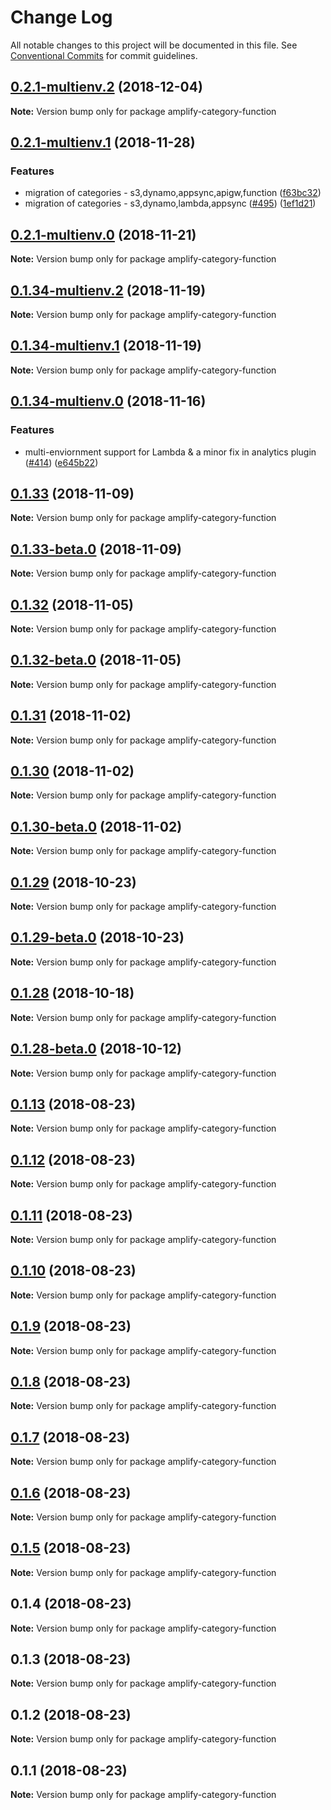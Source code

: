 # Change Log

All notable changes to this project will be documented in this file.
See [Conventional Commits](https://conventionalcommits.org) for commit guidelines.

<a name="0.2.1-multienv.2"></a>
## [0.2.1-multienv.2](https://github.com/aws-amplify/amplify-cli/compare/amplify-category-function@0.2.1-multienv.1...amplify-category-function@0.2.1-multienv.2) (2018-12-04)




**Note:** Version bump only for package amplify-category-function

<a name="0.2.1-multienv.1"></a>
## [0.2.1-multienv.1](https://github.com/aws-amplify/amplify-cli/compare/amplify-category-function@0.2.1-multienv.0...amplify-category-function@0.2.1-multienv.1) (2018-11-28)


### Features

* migration of categories - s3,dynamo,appsync,apigw,function ([f63bc32](https://github.com/aws-amplify/amplify-cli/commit/f63bc32))
* migration of categories - s3,dynamo,lambda,appsync ([#495](https://github.com/aws-amplify/amplify-cli/issues/495)) ([1ef1d21](https://github.com/aws-amplify/amplify-cli/commit/1ef1d21))




<a name="0.2.1-multienv.0"></a>
## [0.2.1-multienv.0](https://github.com/aws-amplify/amplify-cli/compare/amplify-category-function@0.1.34-multienv.2...amplify-category-function@0.2.1-multienv.0) (2018-11-21)




**Note:** Version bump only for package amplify-category-function

<a name="0.1.34-multienv.2"></a>
## [0.1.34-multienv.2](https://github.com/aws-amplify/amplify-cli/compare/amplify-category-function@0.1.34-multienv.1...amplify-category-function@0.1.34-multienv.2) (2018-11-19)




**Note:** Version bump only for package amplify-category-function

<a name="0.1.34-multienv.1"></a>
## [0.1.34-multienv.1](https://github.com/aws-amplify/amplify-cli/compare/amplify-category-function@0.1.34-multienv.0...amplify-category-function@0.1.34-multienv.1) (2018-11-19)




**Note:** Version bump only for package amplify-category-function

<a name="0.1.34-multienv.0"></a>
## [0.1.34-multienv.0](https://github.com/aws-amplify/amplify-cli/compare/amplify-category-function@0.1.33...amplify-category-function@0.1.34-multienv.0) (2018-11-16)


### Features

* multi-enviornment support for Lambda & a minor fix in analytics plugin ([#414](https://github.com/aws-amplify/amplify-cli/issues/414)) ([e645b22](https://github.com/aws-amplify/amplify-cli/commit/e645b22))




<a name="0.1.33"></a>
## [0.1.33](https://github.com/aws-amplify/amplify-cli/compare/amplify-category-function@0.1.33-beta.0...amplify-category-function@0.1.33) (2018-11-09)




**Note:** Version bump only for package amplify-category-function

<a name="0.1.33-beta.0"></a>
## [0.1.33-beta.0](https://github.com/aws-amplify/amplify-cli/compare/amplify-category-function@0.1.13...amplify-category-function@0.1.33-beta.0) (2018-11-09)




**Note:** Version bump only for package amplify-category-function

<a name="0.1.32"></a>
## [0.1.32](https://github.com/aws-amplify/amplify-cli/compare/amplify-category-function@0.1.32-beta.0...amplify-category-function@0.1.32) (2018-11-05)




**Note:** Version bump only for package amplify-category-function

<a name="0.1.32-beta.0"></a>
## [0.1.32-beta.0](https://github.com/aws-amplify/amplify-cli/compare/amplify-category-function@0.1.13...amplify-category-function@0.1.32-beta.0) (2018-11-05)




**Note:** Version bump only for package amplify-category-function

<a name="0.1.31"></a>
## [0.1.31](https://github.com/aws-amplify/amplify-cli/compare/amplify-category-function@0.1.13...amplify-category-function@0.1.31) (2018-11-02)




**Note:** Version bump only for package amplify-category-function

<a name="0.1.30"></a>
## [0.1.30](https://github.com/aws-amplify/amplify-cli/compare/amplify-category-function@0.1.30-beta.0...amplify-category-function@0.1.30) (2018-11-02)




**Note:** Version bump only for package amplify-category-function

<a name="0.1.30-beta.0"></a>
## [0.1.30-beta.0](https://github.com/aws-amplify/amplify-cli/compare/amplify-category-function@0.1.13...amplify-category-function@0.1.30-beta.0) (2018-11-02)




**Note:** Version bump only for package amplify-category-function

<a name="0.1.29"></a>
## [0.1.29](https://github.com/aws-amplify/amplify-cli/compare/amplify-category-function@0.1.29-beta.0...amplify-category-function@0.1.29) (2018-10-23)




**Note:** Version bump only for package amplify-category-function

<a name="0.1.29-beta.0"></a>
## [0.1.29-beta.0](https://github.com/aws-amplify/amplify-cli/compare/amplify-category-function@0.1.13...amplify-category-function@0.1.29-beta.0) (2018-10-23)




**Note:** Version bump only for package amplify-category-function

<a name="0.1.28"></a>
## [0.1.28](https://github.com/aws-amplify/amplify-cli/compare/amplify-category-function@0.1.28-beta.0...amplify-category-function@0.1.28) (2018-10-18)




**Note:** Version bump only for package amplify-category-function

<a name="0.1.28-beta.0"></a>
## [0.1.28-beta.0](https://github.com/aws-amplify/amplify-cli/compare/amplify-category-function@0.1.13...amplify-category-function@0.1.28-beta.0) (2018-10-12)




**Note:** Version bump only for package amplify-category-function

<a name="0.1.13"></a>
## [0.1.13](https://github.com/aws-amplify/amplify-cli/compare/amplify-category-function@0.1.12...amplify-category-function@0.1.13) (2018-08-23)




**Note:** Version bump only for package amplify-category-function

<a name="0.1.12"></a>
## [0.1.12](https://github.com/aws-amplify/amplify-cli/compare/amplify-category-function@0.1.11...amplify-category-function@0.1.12) (2018-08-23)




**Note:** Version bump only for package amplify-category-function

<a name="0.1.11"></a>
## [0.1.11](https://github.com/aws-amplify/amplify-cli/compare/amplify-category-function@0.1.9...amplify-category-function@0.1.11) (2018-08-23)




**Note:** Version bump only for package amplify-category-function

<a name="0.1.10"></a>
## [0.1.10](https://github.com/aws-amplify/amplify-cli/compare/amplify-category-function@0.1.9...amplify-category-function@0.1.10) (2018-08-23)




**Note:** Version bump only for package amplify-category-function

<a name="0.1.9"></a>
## [0.1.9](https://github.com/aws-amplify/amplify-cli/compare/amplify-category-function@0.1.8...amplify-category-function@0.1.9) (2018-08-23)




**Note:** Version bump only for package amplify-category-function

<a name="0.1.8"></a>
## [0.1.8](https://github.com/aws-amplify/amplify-cli/compare/amplify-category-function@0.1.7...amplify-category-function@0.1.8) (2018-08-23)




**Note:** Version bump only for package amplify-category-function

<a name="0.1.7"></a>
## [0.1.7](https://github.com/aws-amplify/amplify-cli/compare/amplify-category-function@0.1.6...amplify-category-function@0.1.7) (2018-08-23)




**Note:** Version bump only for package amplify-category-function

<a name="0.1.6"></a>
## [0.1.6](https://github.com/aws-amplify/amplify-cli/compare/amplify-category-function@0.1.5...amplify-category-function@0.1.6) (2018-08-23)




**Note:** Version bump only for package amplify-category-function

<a name="0.1.5"></a>
## [0.1.5](https://github.com/aws-amplify/amplify-cli/compare/amplify-category-function@0.1.4...amplify-category-function@0.1.5) (2018-08-23)




**Note:** Version bump only for package amplify-category-function

<a name="0.1.4"></a>
## 0.1.4 (2018-08-23)




**Note:** Version bump only for package amplify-category-function

<a name="0.1.3"></a>
## 0.1.3 (2018-08-23)




**Note:** Version bump only for package amplify-category-function

<a name="0.1.2"></a>
## 0.1.2 (2018-08-23)




**Note:** Version bump only for package amplify-category-function

<a name="0.1.1"></a>
## 0.1.1 (2018-08-23)




**Note:** Version bump only for package amplify-category-function
